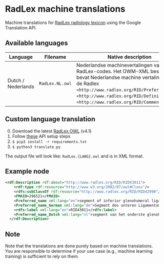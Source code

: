 # RadLex machine translations

Machine translations for [RadLex radiology lexicon](http://radlex.org/) using the Google Translation API.

## Available languages

| Language | Filename | Native description |
| --- | --- | --- |
| Dutch / Nederlands | `RadLex.NL.owl` | Nederlandse machinevertalingen van RadLex-codes. Het OWM-XML bestand bevat Nederlandse machine vertalingen van de Radlex `<http://www.radlex.org/RID/Preferred_name>`, `<http://www.radlex.org/RID/Definition>` en `<http://www.radlex.org/RID/Comment>` nodes.| 

## Custom language translation

0. Download the latest [RadLex OWL](http://radlex.org/download/RadLex_OWL4.1.zip) (v4.1)
0. Follow [these](https://codelabs.developers.google.com/codelabs/cloud-translation-python3#0) API setup steps
0. `$ pip3 install -r requirements.txt`
0. `$ python3 translate.py`

The output file will look like: `RadLex.{LANG}.owl` and is in XML format.

## Example node

```xml
<rdf:Description rdf:about="http://www.radlex.org/RID/RID43011">
    <rdf:type rdf:resource="http://www.w3.org/2002/07/owl#Class"/>
    <rdfs:subClassOf rdf:resource="http://www.radlex.org/RID/RID42998"/>
    <FMAID>296521</FMAID>
    <Preferred_name xml:lang="en">segment of inferior glenohumeral ligament</Preferred_name>
    <Preferred_name_German xml:lang="de">Segment des unteren Ligamentum glenohumerale</Preferred_name_German>
    <rdfs:label xml:lang="en">RID43011</rdfs:label>
    <Preferred_name_Dutch xml:lang="nl">segment van het onderste glenohumerale ligament</Preferred_name_Dutch>
  </rdf:Description>
```

## Note

Note that the translations are done purely based on machine translations. You are responsible to determine if your use case (e.g., machine learning training) is sufficient to rely on them.